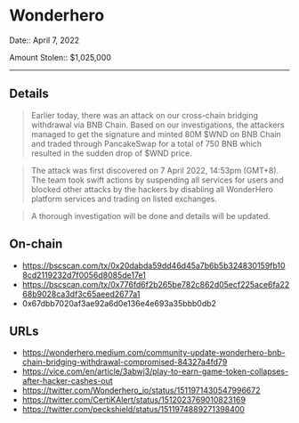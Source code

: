 # Wonderhero

Date:: April 7, 2022

Amount Stolen:: $1,025,000


---


## Details

> Earlier today, there was an attack on our cross-chain bridging withdrawal via BNB Chain. Based on our investigations, the attackers managed to get the signature and minted 80M $WND on BNB Chain and traded through PancakeSwap for a total of 750 BNB which resulted in the sudden drop of $WND price.

> The attack was first discovered on 7 April 2022, 14:53pm (GMT+8). The team took swift actions by suspending all services for users and blocked other attacks by the hackers by disabling all WonderHero platform services and trading on listed exchanges.

> A thorough investigation will be done and details will be updated.


## On-chain

- https://bscscan.com/tx/0x20dabda59dd46d45a7b6b5b324830159fb108cd2119232d7f0056d8085de17e1
- https://bscscan.com/tx/0x776fd6f2b265be782c862d05ecf225ace6fa2268b9028ca3df3c65aeed2677a1
- 0x67dbb7020af3ae92a6d0e136e4e693a35bbb0db2


## URLs

- https://wonderhero.medium.com/community-update-wonderhero-bnb-chain-bridging-withdrawal-compromised-84327a4fd79
- https://vice.com/en/article/3abwj3/play-to-earn-game-token-collapses-after-hacker-cashes-out
- https://twitter.com/Wonderhero_io/status/1511971430547996672
- https://twitter.com/CertiKAlert/status/1512023769010823169
- https://twitter.com/peckshield/status/1511974889271398400
